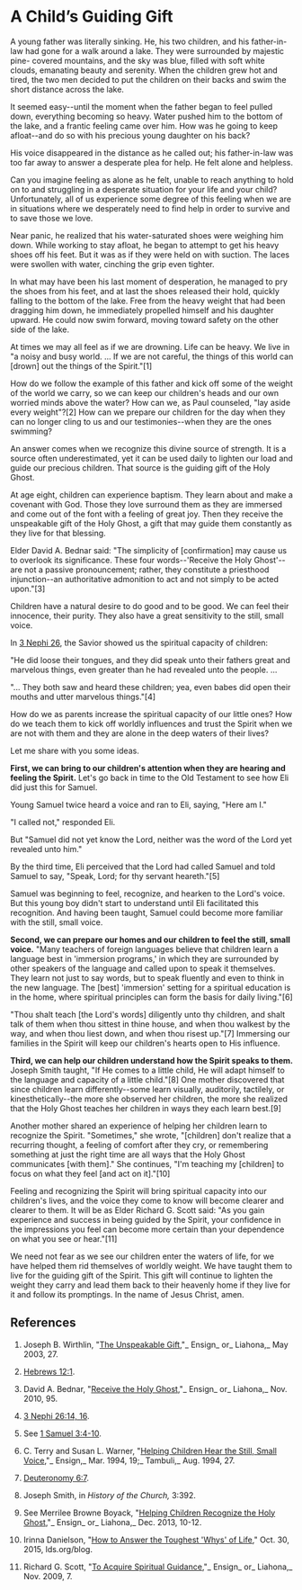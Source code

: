 # A Child’s Guiding Gift

A young father was literally sinking. He, his two children, and his father-in-
law had gone for a walk around a lake. They were surrounded by majestic pine-
covered mountains, and the sky was blue, filled with soft white clouds,
emanating beauty and serenity. When the children grew hot and tired, the two
men decided to put the children on their backs and swim the short distance
across the lake.

It seemed easy--until the moment when the father began to feel pulled down,
everything becoming so heavy. Water pushed him to the bottom of the lake, and
a frantic feeling came over him. How was he going to keep afloat--and do so
with his precious young daughter on his back?

His voice disappeared in the distance as he called out; his father-in-law was
too far away to answer a desperate plea for help. He felt alone and helpless.

Can you imagine feeling as alone as he felt, unable to reach anything to hold
on to and struggling in a desperate situation for your life and your child?
Unfortunately, all of us experience some degree of this feeling when we are in
situations where we desperately need to find help in order to survive and to
save those we love.

Near panic, he realized that his water-saturated shoes were weighing him down.
While working to stay afloat, he began to attempt to get his heavy shoes off
his feet. But it was as if they were held on with suction. The laces were
swollen with water, cinching the grip even tighter.

In what may have been his last moment of desperation, he managed to pry the
shoes from his feet, and at last the shoes released their hold, quickly
falling to the bottom of the lake. Free from the heavy weight that had been
dragging him down, he immediately propelled himself and his daughter upward.
He could now swim forward, moving toward safety on the other side of the lake.

At times we may all feel as if we are drowning. Life can be heavy. We live in
"a noisy and busy world. ... If we are not careful, the things of this world can
[drown] out the things of the Spirit."[1]

How do we follow the example of this father and kick off some of the weight of
the world we carry, so we can keep our children's heads and our own worried
minds above the water? How can we, as Paul counseled, "lay aside every
weight"?[2] How can we prepare our children for the day when they can no
longer cling to us and our testimonies--when they are the ones swimming?

An answer comes when we recognize this divine source of strength. It is a
source often underestimated, yet it can be used daily to lighten our load and
guide our precious children. That source is the guiding gift of the Holy
Ghost.

At age eight, children can experience baptism. They learn about and make a
covenant with God. Those they love surround them as they are immersed and come
out of the font with a feeling of great joy. Then they receive the unspeakable
gift of the Holy Ghost, a gift that may guide them constantly as they live for
that blessing.

Elder David A. Bednar said: "The simplicity of [confirmation] may cause us to
overlook its significance. These four words--'Receive the Holy Ghost'--are not
a passive pronouncement; rather, they constitute a priesthood injunction--an
authoritative admonition to act and not simply to be acted upon."[3]

Children have a natural desire to do good and to be good. We can feel their
innocence, their purity. They also have a great sensitivity to the still,
small voice.

In [3 Nephi 26](/scriptures/bofm/3-ne/26?lang=eng), the Savior showed us the
spiritual capacity of children:

"He did loose their tongues, and they did speak unto their fathers great and
marvelous things, even greater than he had revealed unto the people. ...

"... They both saw and heard these children; yea, even babes did open their
mouths and utter marvelous things."[4]

How do we as parents increase the spiritual capacity of our little ones? How
do we teach them to kick off worldly influences and trust the Spirit when we
are not with them and they are alone in the deep waters of their lives?

Let me share with you some ideas.

**First, we can bring to our children's attention when they are hearing and feeling the Spirit.** Let's go back in time to the Old Testament to see how Eli did just this for Samuel.

Young Samuel twice heard a voice and ran to Eli, saying, "Here am I."

"I called not," responded Eli.

But "Samuel did not yet know the Lord, neither was the word of the Lord yet
revealed unto him."

By the third time, Eli perceived that the Lord had called Samuel and told
Samuel to say, "Speak, Lord; for thy servant heareth."[5]

Samuel was beginning to feel, recognize, and hearken to the Lord's voice. But
this young boy didn't start to understand until Eli facilitated this
recognition. And having been taught, Samuel could become more familiar with
the still, small voice.

**Second, we can prepare our homes and our children to feel the still, small voice.** "Many teachers of foreign languages believe that children learn a language best in 'immersion programs,' in which they are surrounded by other speakers of the language and called upon to speak it themselves. They learn not just to say words, but to speak fluently and even to think in the new language. The [best] 'immersion' setting for a spiritual education is in the home, where spiritual principles can form the basis for daily living."[6]

"Thou shalt teach [the Lord's words] diligently unto thy children, and shalt
talk of them when thou sittest in thine house, and when thou walkest by the
way, and when thou liest down, and when thou risest up."[7] Immersing our
families in the Spirit will keep our children's hearts open to His influence.

**Third, we can help our children understand how the Spirit speaks to them.** Joseph Smith taught, "If He comes to a little child, He will adapt himself to the language and capacity of a little child."[8] One mother discovered that since children learn differently--some learn visually, auditorily, tactilely, or kinesthetically--the more she observed her children, the more she realized that the Holy Ghost teaches her children in ways they each learn best.[9]

Another mother shared an experience of helping her children learn to recognize
the Spirit. "Sometimes," she wrote, "[children] don't realize that a recurring
thought, a feeling of comfort after they cry, or remembering something at just
the right time are all ways that the Holy Ghost communicates [with them]." She
continues, "I'm teaching my [children] to focus on what they feel [and act on
it]."[10]

Feeling and recognizing the Spirit will bring spiritual capacity into our
children's lives, and the voice they come to know will become clearer and
clearer to them. It will be as Elder Richard G. Scott said: "As you gain
experience and success in being guided by the Spirit, your confidence in the
impressions you feel can become more certain than your dependence on what you
see or hear."[11]

We need not fear as we see our children enter the waters of life, for we have
helped them rid themselves of worldly weight. We have taught them to live for
the guiding gift of the Spirit. This gift will continue to lighten the weight
they carry and lead them back to their heavenly home if they live for it and
follow its promptings. In the name of Jesus Christ, amen.

## References

  1. Joseph B. Wirthlin, "[The Unspeakable Gift](https://www.lds.org/general-conference/2003/04/the-unspeakable-gift?lang=eng),"_ Ensign_ or_ Liahona,_ May 2003, 27.

  2. [Hebrews 12:1](https://www.lds.org/scriptures/nt/heb/12.1?lang=eng#0).

  3. David A. Bednar, "[Receive the Holy Ghost](https://www.lds.org/general-conference/2010/10/receive-the-holy-ghost?lang=eng),"_ Ensign_ or_ Liahona,_ Nov. 2010, 95.

  4. [3 Nephi 26:14, 16](https://www.lds.org/scriptures/bofm/3-ne/26.14,16?lang=eng#13).

  5. See [1 Samuel 3:4-10](https://www.lds.org/scriptures/ot/1-sam/3.4-10?lang=eng#3).

  6. C. Terry and Susan L. Warner, "[Helping Children Hear the Still, Small Voice](https://www.lds.org/ensign/1994/03/helping-children-hear-the-still-small-voice?lang=eng),"_ Ensign,_ Mar. 1994, 19;_ Tambuli,_ Aug. 1994, 27.

  7. [Deuteronomy 6:7](https://www.lds.org/scriptures/ot/deut/6.7?lang=eng#6).

  8. Joseph Smith, in _History of the Church,_ 3:392.

  9. See Merrilee Browne Boyack, "[Helping Children Recognize the Holy Ghost](https://www.lds.org/liahona/2013/12/helping-children-recognize-the-holy-ghost?lang=eng),"_ Ensign_ or_ Liahona,_ Dec. 2013, 10-12.

  10. Irinna Danielson, "[How to Answer the Toughest 'Whys' of Life](https://www.lds.org/blog/how-to-answer-the-toughest-whys-of-life?lang=eng)," Oct. 30, 2015, lds.org/blog.

  11. Richard G. Scott, "[To Acquire Spiritual Guidance](https://www.lds.org/general-conference/2009/10/to-acquire-spiritual-guidance?lang=eng),"_ Ensign_ or_ Liahona,_ Nov. 2009, 7.

